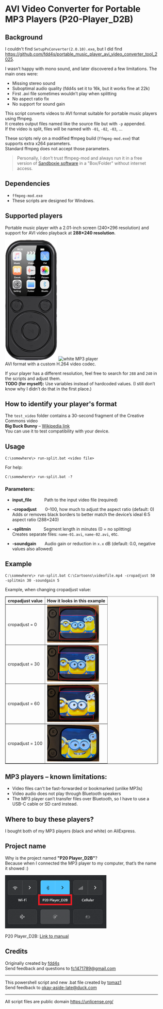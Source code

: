 # AVI Video Converter for Portable MP3 Players (P20-Player_D2B)

## Background

I couldn't find `SetupPxConverter(2.0.10).exe`, but I did find  
https://github.com/fdd4s/portable_music_player_avi_video_converter_tool_2025.

I wasn’t happy with mono sound, and later discovered a few limitations. The main ones were:  
- Missing stereo sound  
- Suboptimal audio quality (fdd4s set it to 16k, but it works fine at 22k)  
- First .avi file sometimes wouldn’t play when splitting  
- No aspect ratio fix  
- No support for sound gain  

This script converts videos to AVI format suitable for portable music players using ffmpeg.  
It creates output files named like the source file but with `-p` appended.  
If the video is split, files will be named with `-01`, `-02`, `-03`, ...

These scripts rely on a modified ffmpeg build (`ffmpeg-mod.exe`) that supports extra x264 parameters.  
Standard ffmpeg does not accept those parameters.

> Personally, I don’t trust ffmpeg-mod and always run it in a free version of [Sandboxie software](https://sandboxie-plus.com/) in a "Box/Folder" without internet access.

## Dependencies

- `ffmpeg-mod.exe`  
- These scripts are designed for Windows.

## Supported players
 
Portable music player with a 2.01-inch screen (240×296 resolution) and support for AVI video playback at **288×240 resolution**.

![black MP3 player](players_pics/mp3-player-crn.png)
![white MP3 player](players_pics/mp3-player-bel.png)  
AVI format with a custom H.264 video codec.

If your player has a different resolution, feel free to search for `288` and `240` in the scripts and adjust them.  
**TODO (for myself):** Use variables instead of hardcoded values.
(I still don’t know why I didn’t do that in the first place.)

## How to identify your player's format

The `test_video` folder contains a 30-second fragment of the Creative Commons video  
**Big Buck Bunny** – [Wikipedia link](https://en.wikipedia.org/wiki/Big_Buck_Bunny)  
You can use it to test compatibility with your device.

## Usage

    C:\somewhere\> run-split.bat <video file>

For help:  

    C:\somewhere\> run-split.bat -?

### Parameters:

- **input_file**   Path to the input video file (required)

- **-cropadjust**  0–100, how much to adjust the aspect ratio (default: 0)  
  Adds or removes black borders to better match the device’s ideal 6:5 aspect ratio (288×240)

- **-splitmin**   Segment length in minutes (0 = no splitting)  
  Creates separate files: `name-01.avi`, `name-02.avi`, etc.

- **-soundgain**  Audio gain or reduction in `x.x` dB (default: 0.0, negative values also allowed)

## Example

    C:\somewhere\> run-split.bat C:\Cartoons\videofile.mp4 -cropadjust 50 -splitmin 30 -soundgain 5

Example, when changing cropadjust value:

<table border="1">
  <tr>
    <th>cropadjust value</th>
    <th>How it looks in this example</th>
  </tr>
  <tr>
    <td>cropadjust = 0</td>
    <td><img src="players_pics/cropadjust0.png"></td>
  </tr>
  <tr>
    <td>cropadjust = 30</td>
    <td><img src="players_pics/cropadjust30.png"></td>
  </tr>
  <tr>
    <td>cropadjust = 60</td>
    <td><img src="players_pics/cropadjust60.png"></td>
  </tr>
  <tr>
    <td>cropadjust = 100</td>
    <td><img src="players_pics/cropadjust100.png"></td>
  </tr>
</table>

## MP3 players – known limitations:

- Video files can't be fast-forwarded or bookmarked (unlike MP3s)
- Video audio does not play through Bluetooth speakers
- The MP3 player can’t transfer files over Bluetooth, so I have to use a USB-C cable or SD card instead.

## Where to buy these players?

I bought both of my MP3 players (black and white) on AliExpress.

## Project name

Why is the project named **"P20 Player_D2B"**?  
Because when I connected the MP3 player to my computer, that’s the name it showed :)

![P20 Player_D2B](<players_pics/P20 Player_D2B.png>)

P20 Player_D2B: [Link to manual](manual/P20-Player_D2B-manual-onlineOCR.pdf)

## Credits

Originally created by [fdd4s](https://github.com/fdd4s/)  
Send feedback and questions to fc1471789@gmail.com  

---

This powershell script and new .bat file created by [tomaz1](https://github.com/tomaz1/)  
Send feedback to okay-aside-late@duck.com

---
All script files are public domain https://unlicense.org/
